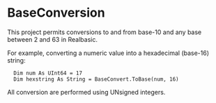 # BaseConversion
This project permits conversions to and from base-10 and any base between 2 and 63 in Realbasic.

For example, converting a numeric value into a hexadecimal (base-16) string:

```vbnet
  Dim num As UInt64 = 17
  Dim hexstring As String = BaseConvert.ToBase(num, 16)
```

All conversion are performed using UNsigned integers.

